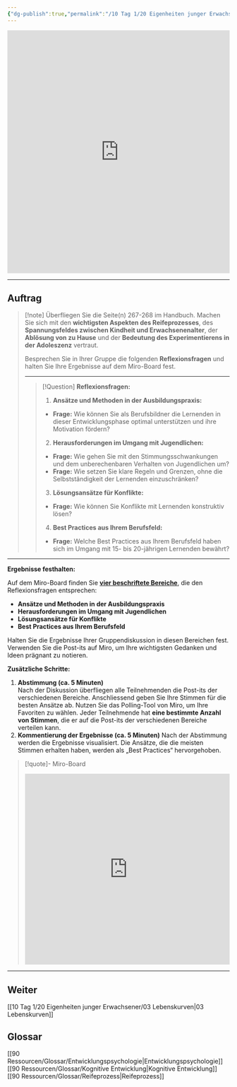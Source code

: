 ```yaml
---
{"dg-publish":true,"permalink":"/10 Tag 1/20 Eigenheiten junger Erwachsener/02 Herausforderungen und Chancen/"}
---
```



<iframe src="https://aburossi.github.io/prezi/BBK/eigenheiten/#/" style="border:0px #ffffff none;" name="myiFrame" scrolling="no" frameborder="1" marginheight="0px" marginwidth="0px" height="550px" width="100%" allowfullscreen></iframe>


---
## Auftrag

>[!note] Überfliegen Sie die Seite(n) 267-268 im Handbuch. Machen Sie sich mit den **wichtigsten Aspekten des Reifeprozesses**, des **Spannungsfeldes zwischen Kindheit und Erwachsenenalter**, der **Ablösung von zu Hause** und der **Bedeutung des Experimentierens in der Adoleszenz** vertraut.
>
>Besprechen Sie in Ihrer Gruppe die folgenden **Reflexionsfragen** und halten Sie Ihre Ergebnisse auf dem Miro-Board fest.
>
>---
>
>>[!Question] **Reflexionsfragen:**
>>
>>1. **Ansätze und Methoden in der Ausbildungspraxis:**
>>   - **Frage:** Wie können Sie als Berufsbildner die Lernenden in dieser Entwicklungsphase optimal unterstützen und ihre Motivation fördern?
>>
>>2. **Herausforderungen im Umgang mit Jugendlichen:**
>>   - **Frage:** Wie gehen Sie mit den Stimmungsschwankungen und dem unberechenbaren Verhalten von Jugendlichen um?
>>   - **Frage:** Wie setzen Sie klare Regeln und Grenzen, ohne die Selbstständigkeit der Lernenden einzuschränken?
>>
>>3. **Lösungsansätze für Konflikte:**
>>   - **Frage:** Wie können Sie Konflikte mit Lernenden konstruktiv lösen?
>>
>>4. **Best Practices aus Ihrem Berufsfeld:**
>>   - **Frage:** Welche Best Practices aus Ihrem Berufsfeld haben sich im Umgang mit 15- bis 20-jährigen Lernenden bewährt?

---

**Ergebnisse festhalten:**

Auf dem Miro-Board finden Sie **[vier beschriftete Bereiche](https://miro.com/app/board/uXjVLKN6QrM=/?moveToWidget=3458764607605482273&cot=14)**, die den Reflexionsfragen entsprechen:

- **Ansätze und Methoden in der Ausbildungspraxis**
- **Herausforderungen im Umgang mit Jugendlichen**
- **Lösungsansätze für Konflikte**
- **Best Practices aus Ihrem Berufsfeld**

Halten Sie die Ergebnisse Ihrer Gruppendiskussion in diesen Bereichen fest. Verwenden Sie die Post-its auf Miro, um Ihre wichtigsten Gedanken und Ideen prägnant zu notieren.

**Zusätzliche Schritte:**

1. **Abstimmung (ca. 5 Minuten)**  
   Nach der Diskussion überfliegen alle Teilnehmenden die Post-its der verschiedenen Bereiche. Anschliessend geben Sie Ihre Stimmen für die besten Ansätze ab. Nutzen Sie das Polling-Tool von Miro, um Ihre Favoriten zu wählen. Jeder Teilnehmende hat **eine bestimmte Anzahl von Stimmen**, die er auf die Post-its der verschiedenen Bereiche verteilen kann.
2. **Kommentierung der Ergebnisse (ca. 5 Minuten)**
   Nach der Abstimmung werden die Ergebnisse visualisiert. Die Ansätze, die die meisten Stimmen erhalten haben, werden als „Best Practices“ hervorgehoben.


>[!quote]- Miro-Board
><iframe width="100%" height="432" src="https://miro.com/app/live-embed/uXjVLKN6QrM=/?moveToViewport=-7076,-5840,14566,7810&embedId=687871178949" frameborder="0" scrolling="no" allow="fullscreen; clipboard-read; clipboard-write" allowfullscreen></iframe>

---
## Weiter
[[10 Tag 1/20 Eigenheiten junger Erwachsener/03 Lebenskurven\|03 Lebenskurven]]

## Glossar
[[90 Ressourcen/Glossar/Entwicklungspsychologie\|Entwicklungspsychologie]]
[[90 Ressourcen/Glossar/Kognitive Entwicklung\|Kognitive Entwicklung]]
[[90 Ressourcen/Glossar/Reifeprozess\|Reifeprozess]]
